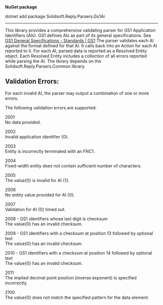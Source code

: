 **NuGet package**

dotnet add package Solidsoft.Reply.Parsers.Gs1Ai

---
 
This library provides a comprehensive validating parser for GS1 Application Identifiers (AIs).  GS1 defines AIs as part of its general specifications.  See [GS1 General Specifications - Standards | GS1]( https://www.gs1.org/standards/barcodes-epcrfid-id-keys/gs1-general-specifications)
The parser validates each AI against the format defined for that AI.  It calls back into an Action for each AI reported to it.  For each AI, parsed data is reported as a Resolved Entity object.  Each Resolved Entity includes a collection of all errors reported while parsing the AI.
The library depends on the Solidsoft.Reply.Parsers.Common library.

## Validation Errors:
For each invalid AI, the parser may output a combination of one or more errors.

The following validation errors are supported:

2001  
No data provided.

2002  
Invalid application identifier {0}.

2003  
Entity is incorrectly terminated with an FNC1.

2004  
Fixed-width entity does not contain sufficient number of characters.

2005  
The value{0} is invalid for AI {1}.

2006  
No entity value provided for AI {0}.

2007  
Validation for AI {0} timed out.

2008 - GS1 identifiers whose last digit is checksum  
The value{0} has an invalid checksum.

2009 - GS1 identifiers with a checksum at position 13 followed by optional text  
The value{0} has an invalid checksum.

2010 - GS1 identifiers with a checksum at position 14 followed by optional text  
The value{0} has an invalid checksum.

2011  
The implied decimal point position (inverse exponent) is specified incorrectly.

2100  
The value{0} does not match the specified pattern for the data element.

